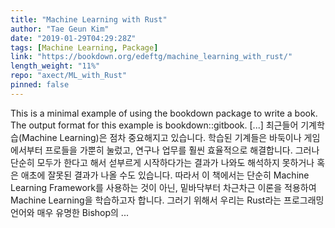 ```yaml
---
title: "Machine Learning with Rust"
author: "Tae Geun Kim"
date: "2019-01-29T04:29:28Z"
tags: [Machine Learning, Package]
link: "https://bookdown.org/edeftg/machine_learning_with_rust/"
length_weight: "11%"
repo: "axect/ML_with_Rust"
pinned: false
---
```


This is a minimal example of using the bookdown package to write a book. The output format for this example is bookdown::gitbook. [...] 최근들어 기계학습(Machine Learning)은 점차 중요해지고 있습니다.
학습된 기계들은 바둑이나 게임에서부터 프로들을 가뿐히 눌렀고, 연구나 업무를 훨씬 효율적으로 해결합니다.
그러나 단순히 모두가 한다고 해서 섣부르게 시작하다가는 결과가 나와도 해석하지 못하거나 혹은 애초에 잘못된 결과가 나올 수도 있습니다.
따라서 이 책에서는 단순히 Machine Learning Framework를 사용하는 것이 아닌, 밑바닥부터 차근차근 이론을 적용하여 Machine Learning을 학습하고자 합니다.
그러기 위해서 우리는 Rust라는 프로그래밍 언어와 매우 유명한 Bishop의 ...
